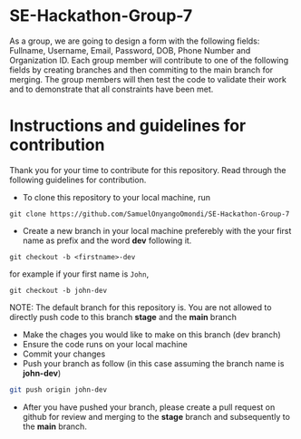 # SE-Hackathon-Group-7
As a group, we are going to design a form with the following fields: Fullname, Username, Email, Password, DOB, Phone Number and Organization ID.
Each group member will contribute to one of the following fields by creating branches and then commiting to the main branch for merging.
The group members will then test the code to validate their work and to demonstrate that all constraints have been met.


# Instructions and guidelines for contribution
Thank you for your time to contribute for this repository. Read through the following guidelines for contribution.

- To clone this repository to your local machine, run
```shell
git clone https://github.com/SamuelOnyangoOmondi/SE-Hackathon-Group-7
```
- Create a new branch in your local machine preferebly with the your first name as prefix and the word **dev** following it.
```shell
git checkout -b <firstname>-dev
```
for example if your first name is `John`, 
```shell
git checkout -b john-dev
```
NOTE: The default branch for this repository is. You are not allowed to directly push code to this branch **stage** and the **main** branch
- Make the chages you would like to make on this branch (dev branch)
- Ensure the code runs on your local machine
- Commit your changes
- Push your branch as follow (in this case assuming the branch name is **john-dev**)
```bash
git push origin john-dev
```
- After you have pushed your branch, please create a pull request on github for review and merging to the **stage** branch and subsequently to the **main** branch.

